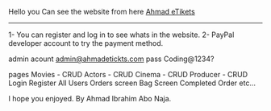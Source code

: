 Hello
you Can see the website from here
<a href="https://ahmadibrahim-etikets.azurewebsites.net/">Ahmad eTikets</a>

--------
1- You can register and log in to see whats in the website.
2- PayPal developer account to try the payment method.

admin acount
admin@ahmadetickts.com
pass
Coding@1234?

pages
Movies - CRUD
Actors - CRUD
Cinema - CRUD
Producer - CRUD
Login
Register
All Users
Orders screen
Bag Screen
Completed Order
etc...

I hope you enjoyed.
By Ahmad Ibrahim Abo Naja.
